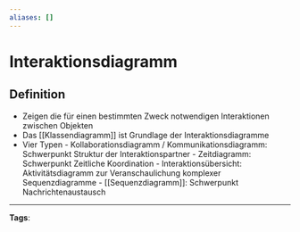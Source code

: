 ```yaml
---
aliases: []
---
```


# Interaktionsdiagramm

## Definition

- Zeigen die für einen bestimmten Zweck notwendigen Interaktionen zwischen Objekten
- Das [[Klassendiagramm]] ist Grundlage der Interaktionsdiagramme
- Vier Typen - Kollaborationsdiagramm / Kommunikationsdiagramm: Schwerpunkt Struktur der Interaktionspartner - Zeitdiagramm: Schwerpunkt Zeitliche Koordination - Interaktionsübersicht: Aktivitätsdiagramm zur Veranschaulichung komplexer Sequenzdiagramme - [[Sequenzdiagramm]]: Schwerpunkt Nachrichtenaustausch

---

**Tags**:
